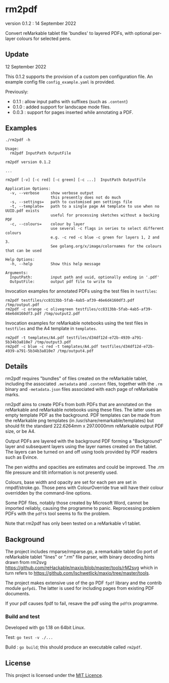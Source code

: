 # rm2pdf

version 0.1.2 : 14 September 2022

Convert reMarkable tablet file 'bundles' to layered PDFs, with optional
per-layer colours for selected pens.

## Update

12 September 2022

This 0.1.2 supports the provision of a custom pen configuration file. An
example config file `config_example.yaml` is provided.

Previously:
* 0.1.1 : allow input paths with suffixes (such as `.content`)
* 0.1.0 : added support for landscape mode files.
* 0.0.3 : support for pages inserted while annotating a PDF.

## Examples

```
./rm2pdf -h

Usage:
  rm2pdf InputPath OutputFile

rm2pdf version 0.1.2

...

rm2pdf [-v] [-c red] [-c green] [-c ...]  InputPath OutputFile

Application Options:
  -v, --verbose     show verbose output
                    this presently does not do much
  -s, --settings=   path to customised pen settings file
  -t, --template=   path to a single page A4 template to use when no UUID.pdf exists
                    useful for processing sketches without a backing PDF
  -c, --colours=    colour by layer
                    use several -c flags in series to select different colours
                    e.g. -c red -c blue -c green for layers 1, 2 and 3.
                    See golang.org/x/image/colornames for the colours that can be used

Help Options:
  -h, --help        Show this help message

Arguments:
  InputPath:        input path and uuid, optionally ending in '.pdf'
  OutputFile:       output pdf file to write to

```

Invocation examples for annotated PDFs using the test files in `testfiles`:

```
rm2pdf testfiles/cc8313bb-5fab-4ab5-af39-46e6d4160df3.pdf /tmp/output.pdf
rm2pdf -c orange -c olivegreen testfiles/cc8313bb-5fab-4ab5-af39-46e6d4160df3.pdf /tmp/output2.pdf
```

Invocation examples for reMarkable notebooks using the test files in `testfiles`
and the A4 template in `templates`.

```
rm2pdf -t templates/A4.pdf testfiles/d34df12d-e72b-4939-a791-5b34b3a810e7 /tmp/output3.pdf
rm2pdf -c blue -c red -t templates/A4.pdf testfiles/d34df12d-e72b-4939-a791-5b34b3a810e7 /tmp/output4.pdf
```

## Details

rm2pdf requires "bundles" of files created on the reMarkable tablet, including
the associated `.metadata` and `.content` files, together with the `.rm` binary
and `-metadata.json` files associated with each page of reMarkable marks.

rm2pdf aims to create PDFs from both PDFs that are annotated on the reMarkable
and reMarkable notebooks using these files. The latter uses an empty template
PDF as the background. PDF templates can be made from the reMarkable png
templates (in /usr/share/remarkable/templates) but should fit the standard
222.6264mm x 297.0000mm reMarkable output PDF size, or be A4.

Output PDFs are layered with the background PDF forming a "Background" layer and
subsequent layers using the layer names created on the tablet. The layers can be
turned on and off using tools provided by PDF readers such as Evince.

The pen widths and opacities are estimates and could be improved. The .rm file
pressure and tilt information is not presently used. 

Colours, base width and opacity are set for each pen are set in rmpdf/stroke.go.
Those pens with ColourOverride true will have their colour overridden by the
command-line options.

Some PDF files, notably those created by Microsoft Word, cannot be imported
reliably, causing the programme to panic. Reprocessing problem PDFs with the
`pdftk` tool seems to fix the problem.

Note that rm2pdf has only been tested on a reMarkable v1 tablet.

## Background

The project includes rmparse/rmparse.go, a remarkable tablet Go port of
reMarkable tablet "lines" or ".rm" file parser, with binary decoding hints drawn
from rm2svg https://github.com/reHackable/maxio/blob/master/tools/rM2svg which
in turn refers to https://github.com/lschwetlick/maxio/tree/master/tools.

The project makes extensive use of the go PDF `fpdf` library and the contrib
module `gofpdi`. The latter is used for including pages from existing PDF
documents.

If your pdf causes fpdf to fail, resave the pdf using the `pdftk`
programme.

### Build and test

Developed with go 1.18 on 64bit Linux.

Test:  `go test -v ./...`

Build : `go build`; this should produce an executable called `rm2pdf`.

## License

This project is licensed under the [MIT Licence](LICENCE).

